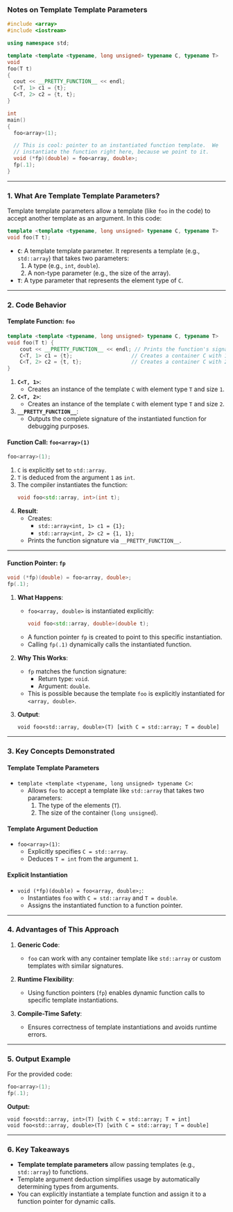 ### **Notes on Template Template Parameters**

```cpp
#include <array>
#include <iostream>

using namespace std;

template <template <typename, long unsigned> typename C, typename T>
void
foo(T t)
{
  cout << __PRETTY_FUNCTION__ << endl;
  C<T, 1> c1 = {t};
  C<T, 2> c2 = {t, t};
}

int
main()
{
  foo<array>(1);

  // This is cool: pointer to an instantiated function template.  We
  // instantiate the function right here, because we point to it.
  void (*fp)(double) = foo<array, double>;
  fp(.1);
}
```

---

### **1. What Are Template Template Parameters?**
Template template parameters allow a template (like `foo` in the code) to accept another template as an argument. In this code:
```cpp
template <template <typename, long unsigned> typename C, typename T>
void foo(T t);
```
- **`C`**: A template template parameter. It represents a template (e.g., `std::array`) that takes two parameters:
    1. A type (e.g., `int`, `double`).
    2. A non-type parameter (e.g., the size of the array).
- **`T`**: A type parameter that represents the element type of `C`.

---

### **2. Code Behavior**

#### **Template Function: `foo`**
```cpp
template <template <typename, long unsigned> typename C, typename T>
void foo(T t) {
    cout << __PRETTY_FUNCTION__ << endl; // Prints the function's signature
    C<T, 1> c1 = {t};                   // Creates a container C with 1 element
    C<T, 2> c2 = {t, t};                // Creates a container C with 2 elements
}
```

1. **`C<T, 1>`**:
    - Creates an instance of the template `C` with element type `T` and size `1`.
2. **`C<T, 2>`**:
    - Creates an instance of the template `C` with element type `T` and size `2`.
3. **`__PRETTY_FUNCTION__`**:
    - Outputs the complete signature of the instantiated function for debugging purposes.

#### **Function Call: `foo<array>(1)`**
```cpp
foo<array>(1);
```
1. `C` is explicitly set to `std::array`.
2. `T` is deduced from the argument `1` as `int`.
3. The compiler instantiates the function:
   ```cpp
   void foo<std::array, int>(int t);
   ```
4. **Result**:
    - Creates:
        - `std::array<int, 1> c1 = {1};`
        - `std::array<int, 2> c2 = {1, 1};`
    - Prints the function signature via `__PRETTY_FUNCTION__`.

---

#### **Function Pointer: `fp`**
```cpp
void (*fp)(double) = foo<array, double>;
fp(.1);
```

1. **What Happens**:
    - `foo<array, double>` is instantiated explicitly:
      ```cpp
      void foo<std::array, double>(double t);
      ```
    - A function pointer `fp` is created to point to this specific instantiation.
    - Calling `fp(.1)` dynamically calls the instantiated function.

2. **Why This Works**:
    - `fp` matches the function signature:
        - Return type: `void`.
        - Argument: `double`.
    - This is possible because the template `foo` is explicitly instantiated for `<array, double>`.

3. **Output**:
   ```
   void foo<std::array, double>(T) [with C = std::array; T = double]
   ```

---

### **3. Key Concepts Demonstrated**

#### **Template Template Parameters**
- `template <template <typename, long unsigned> typename C>`:
    - Allows `foo` to accept a template like `std::array` that takes two parameters:
        1. The type of the elements (`T`).
        2. The size of the container (`long unsigned`).

#### **Template Argument Deduction**
- `foo<array>(1)`:
    - Explicitly specifies `C = std::array`.
    - Deduces `T = int` from the argument `1`.

#### **Explicit Instantiation**
- `void (*fp)(double) = foo<array, double>;`:
    - Instantiates `foo` with `C = std::array` and `T = double`.
    - Assigns the instantiated function to a function pointer.

---

### **4. Advantages of This Approach**

1. **Generic Code**:
    - `foo` can work with any container template like `std::array` or custom templates with similar signatures.

2. **Runtime Flexibility**:
    - Using function pointers (`fp`) enables dynamic function calls to specific template instantiations.

3. **Compile-Time Safety**:
    - Ensures correctness of template instantiations and avoids runtime errors.

---

### **5. Output Example**
For the provided code:
```cpp
foo<array>(1);
fp(.1);
```

**Output:**
```
void foo<std::array, int>(T) [with C = std::array; T = int]
void foo<std::array, double>(T) [with C = std::array; T = double]
```

---

### **6. Key Takeaways**
- **Template template parameters** allow passing templates (e.g., `std::array`) to functions.
- Template argument deduction simplifies usage by automatically determining types from arguments.
- You can explicitly instantiate a template function and assign it to a function pointer for dynamic calls.
